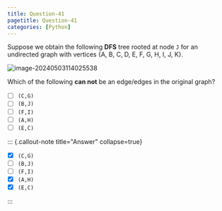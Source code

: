 ```yaml
---
title: Question-41
pagetitle: Question-41
categories: [Python]
---
```


Suppose we obtain the following **DFS** tree rooted at node `J` for an undirected graph with vertices {A, B, C, D, E, F, G, H, I, J, K}.

![image-20240503114025538](image-20240503114025538.png)

Which of the following **can not** be an edge/edges in the original graph? 

- [ ] `(C,G)`
- [ ] `(B,J)`
- [ ] `(F,I)`
- [ ] `(A,H)`
- [ ] `(E,C)`

::: {.callout-note title="Answer" collapse=true}

- [x] `(C,G)`
- [ ] `(B,J)`
- [ ] `(F,I)`
- [x] `(A,H)`
- [x] `(E,C)`

:::
